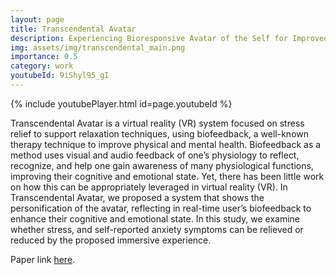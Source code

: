 ```yaml
---
layout: page
title: Transcendental Avatar
description: Experiencing Bioresponsive Avatar of the Self for Improved Cognition
img: assets/img/transcendental_main.png
importance: 0.5
category: work
youtubeId: 9iShyl95_gI
---
```


{% include youtubePlayer.html id=page.youtubeId %}

Transcendental Avatar is a virtual reality (VR) system focused on stress relief to support relaxation techniques, using biofeedback, a well-known therapy technique to improve physical and mental health. Biofeedback as a method uses visual and audio feedback of one’s physiology to reflect, recognize, and help one gain awareness of many physiological functions, improving their cognitive and emotional state. Yet, there has been little work on how this can be appropriately leveraged in virtual reality (VR). In Transcendental Avatar, we proposed a system that shows the personification of the avatar, reflecting in real-time user’s biofeedback to enhance their cognitive and emotional state. In this study, we examine whether stress, and self-reported anxiety symptoms can be relieved or reduced by the proposed immersive experience.

Paper link <a href='https://yunsuenpai.com/assets/pdf/transcendental.pdf'>here</a>.

